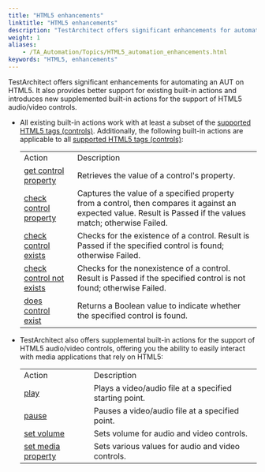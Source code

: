 ```yaml
--- 
title: "HTML5 enhancements"
linktitle: "HTML5 enhancements"
description: "TestArchitect offers significant enhancements for automating an AUT on HTML5. It also provides better support for existing built-in actions and introduces new supplemented built-in actions for the support of HTML5 audio/video controls."
weight: 1
aliases: 
    - /TA_Automation/Topics/HTML5_automation_enhancements.html
keywords: "HTML5, enhancements"
---
```


TestArchitect offers significant enhancements for automating an AUT on HTML5. It also provides better support for existing built-in actions and introduces new supplemented built-in actions for the support of HTML5 audio/video controls.

-   All existing built-in actions work with at least a subset of the [supported HTML5 tags \(controls\)](/automation-guide/application-testing/testing-web-and-ria-applications/testing-web-applications/automated-web-testing-with-non-webdriver/supported-html5-controls). Additionally, the following built-in actions are applicable to all [supported HTML5 tags \(controls\)](/automation-guide/application-testing/testing-web-and-ria-applications/testing-web-applications/automated-web-testing-with-non-webdriver/supported-html5-controls):

    |||
    |------|------|
    |Action|Description|
    |[get control property](/automation-guide/action-based-testing-language/built-in-actions/user-interface-actions/control-element/get-control-property)|Retrieves the value of a control's property.|
    |[check control property](/automation-guide/action-based-testing-language/built-in-actions/user-interface-actions/control-element/check-control-property)|Captures the value of a specified property from a control, then compares it against an expected value. Result is Passed if the values match; otherwise Failed.|
    |[check control exists](/automation-guide/action-based-testing-language/built-in-actions/user-interface-actions/control-element/check-control-exists)|Checks for the existence of a control. Result is Passed if the specified control is found; otherwise Failed.|
    |[check control not exists](/automation-guide/action-based-testing-language/built-in-actions/user-interface-actions/control-element/check-control-not-exists)|Checks for the nonexistence of a control. Result is Passed if the specified control is not found; otherwise Failed.|
    |[does control exist](/automation-guide/action-based-testing-language/built-in-actions/user-interface-actions/control-element/does-control-exist)|Returns a Boolean value to indicate whether the specified control is found.|

-   TestArchitect also offers supplemental built-in actions for the support of HTML5 audio/video controls, offering you the ability to easily interact with media applications that rely on HTML5:

    |||
    |------|------|
    |Action|Description|
    |[play](/automation-guide/action-based-testing-language/built-in-actions/user-interface-actions/media-control/play)|Plays a video/audio file at a specified starting point.|
    |[pause](/automation-guide/action-based-testing-language/built-in-actions/user-interface-actions/media-control/pause)|Pauses a video/audio file at a specified point.|
    |[set volume](/automation-guide/action-based-testing-language/built-in-actions/user-interface-actions/media-control/set-volume)|Sets volume for audio and video controls.|
    |[set media property](/automation-guide/action-based-testing-language/built-in-actions/user-interface-actions/media-control/set-media-property)|Sets various values for audio and video controls.|



